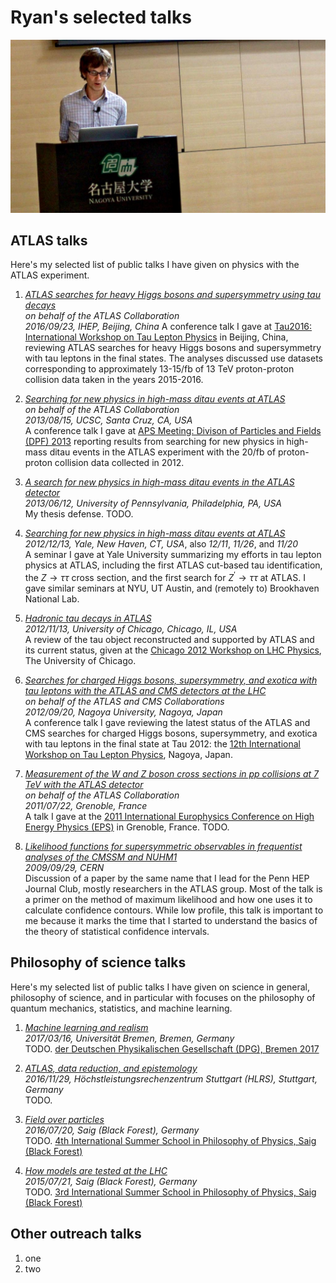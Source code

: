 Ryan's selected talks
===============================================================================


![](img/ryan-in-nagoya-2012.jpg "Me in Nagoya, Japan for Tau2012.")


ATLAS talks
-------------------------------------------------------------------------------

Here's my selected list of public talks I have given on physics with the
ATLAS experiment.

1. *[ATLAS searches for heavy Higgs bosons and supersymmetry using tau decays](talks/2016-09-23-RReece-ATLAS-Tau-Searches-Tau2016-Beijing.pdf)*        
    *on behalf of the ATLAS Collaboration*        
    *2016/09/23, IHEP, Beijing, China*
    A conference talk I gave at
    [Tau2016: International Workshop on Tau Lepton Physics](http://tau2016.ihep.ac.cn/) in Beijing, China,
    reviewing ATLAS searches for heavy Higgs bosons and supersymmetry with tau leptons in the final states.
    The analyses discussed use datasets corresponding to approximately 13-15/fb of 13 TeV proton-proton
    collision data taken in the years 2015-2016.

1. *[Searching for new physics in high-mass ditau events at ATLAS](talks/2013-08-15-RReece-ZprimeTauTau-DPF-UCSC.pdf)*         
    *on behalf of the ATLAS Collaboration*         
    *2013/08/15, UCSC, Santa Cruz, CA, USA*         
    A conference talk I gave at
    [APS Meeting: Divison of Particles and Fields (DPF) 2013](http://scipp.ucsc.edu/dpf2013/)
    reporting results from searching for new physics in high-mass ditau events
    in the ATLAS experiment with the 20/fb of proton-proton collision data collected in 2012.

1. *[A search for new physics in high-mass ditau events in the ATLAS detector](talks/2013-06-12-RReece-ditaus-at-ATLAS-thesis-defense.pdf)*         
    *2013/06/12, University of Pennsylvania, Philadelphia, PA, USA*         
    My thesis defense. TODO.

1.  *[Searching for new physics in high-mass ditau events at ATLAS](talks/2012-12-13-RReece-ZprimeTauTau-Yale.pdf)*      
    *2012/12/13, Yale, New Haven, CT, USA*, also *12/11*, *11/26*, and *11/20*    
    A seminar I gave at Yale University summarizing my efforts in tau lepton physics at ATLAS,
    including the first ATLAS cut-based tau identification, the $Z\rightarrow\tau\tau$ cross section,
    and the first search for $Z^{\prime}\rightarrow\tau\tau$ at ATLAS.
    I gave similar seminars at NYU, UT Austin, and (remotely to) Brookhaven National Lab.

1.  *[Hadronic tau decays in ATLAS](talks/2012-11-13-RReece-ATLAS-tau-performance-Chicago.pdf)*    
    *2012/11/13, University of Chicago, Chicago, IL, USA*      
    A review of the tau object reconstructed and supported by ATLAS and its current status,
    given at the [Chicago 2012 Workshop on LHC Physics](https://indico.cern.ch/conferenceOtherViews.py?view=standard&confId=206375),
    The University of Chicago.

1.  *[Searches for charged Higgs bosons, supersymmetry, and exotica with tau leptons with the ATLAS and CMS detectors at the LHC](talks/2012-09-20-RReece-ChargedHiggs-SUSY-Exotics-ATLAS-CMS.pdf)*             
    *on behalf of the ATLAS and CMS Collaborations*        
    *2012/09/20, Nagoya University, Nagoya, Japan*           
    A conference talk I gave reviewing the latest status of the ATLAS and CMS
    searches for charged Higgs bosons, supersymmetry, and exotica with tau leptons
    in the final state at Tau 2012: the
    [12th International Workshop on Tau Lepton Physics](http://www2.hepl.phys.nagoya-u.ac.jp/indico/conferenceTimeTable.py?confId=0#20120920.detailed),
    Nagoya, Japan.
    
1.  *[Measurement of the W and Z boson cross sections in pp collisions at 7 TeV with the ATLAS detector](talks/2011-07-22-RReece-ATLAS-W-Z-xsec-EPS.pdf)*          
    *on behalf of the ATLAS Collaboration*        
    *2011/07/22, Grenoble, France*           
    A talk I gave at the [2011 International Europhysics Conference on High Energy Physics (EPS)](https://indico.in2p3.fr/event/5116/contribution/533)
    in Grenoble, France. TODO.

1.  *[Likelihood functions for supersymmetric observables in frequentist analyses of the CMSSM and NUHM1](talks/2009-09-29-RReece-Likelihood-functions-for-SUSY.pdf)*       
    *2009/09/29, CERN*        
    Discussion of a paper by the same name that I lead for the Penn HEP Journal Club,
    mostly researchers in the ATLAS group.
    Most of the talk is a primer on the method of maximum likelihood and how one uses
    it to calculate confidence contours.
    While low profile, this talk is important to me because it marks the time that
    I started to understand the basics of the theory of statistical confidence intervals.


Philosophy of science talks
-------------------------------------------------------------------------------

Here's my selected list of public talks I have given on science in general,
philosophy of science, and in particular with focuses on the
philosophy of quantum mechanics, statistics, and machine learning.



1.  *[Machine learning and realism](talks/2017-03-16-RReece-Machine-learning-and-realism.pdf)*        
    *2017/03/16, Universit&auml;t Bremen, Bremen, Germany*        
    TODO.
    [der Deutschen Physikalischen Gesellschaft (DPG), Bremen 2017](http://www.dpg-verhandlungen.de/year/2017/conference/bremen/part/agphil/session/5/contribution/3)

1.  *[ATLAS, data reduction, and epistemology](talks/2016-11-29-RReece-ATLAS-Epistemology.pdf)*        
    *2016/11/29, H&ouml;chstleistungsrechenzentrum Stuttgart (HLRS), Stuttgart, Germany*       
    TODO.

1.  *[Field over particles](talks/2016-07-20-RReece-Fields-Over-Particles.pdf)*      
    *2016/07/20, Saig (Black Forest), Germany*        
    TODO.
    [4th International Summer School in Philosophy of Physics, Saig (Black Forest)]()

1.  *[How models are tested at the LHC](talks/2015-07-21-RReece-Testing-Models-at-the-LHC.pdf)*       
    *2015/07/21, Saig (Black Forest), Germany*        
    TODO.
    [3rd International Summer School in Philosophy of Physics, Saig (Black Forest)](https://sites.google.com/site/isspp2015/)


Other outreach talks
-------------------------------------------------------------------------------

1.  one
1.  two

